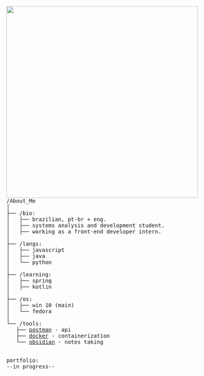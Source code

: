 <p float="left">
 <img src="https://github.com/bjmontr/bjmontr/blob/main/side_imgs/img1.jpg" width="500" align="left">
  <p float="left">
    <samp>
      /About_Me <br>
      │ <br>
      ├── /bio:<br>
             │&nbsp;&nbsp;&nbsp;├── brazilian, pt-br + eng.<br>
             │&nbsp;&nbsp;&nbsp;├── systems analysis and development student.<br>
             │&nbsp;&nbsp;&nbsp;├── working as a front-end developer intern.<br>
      │<br>
      ├── /langs:<br>
          │&nbsp;&nbsp;&nbsp;├── javascript <br>
          │&nbsp;&nbsp;&nbsp;├── java <br>
          │&nbsp;&nbsp;&nbsp;└── python <br>
      │<br>
      ├── /learning:<br>
          │&nbsp;&nbsp;&nbsp;├── spring <br>
          │&nbsp;&nbsp;&nbsp;├── kotlin <br>
      │ <br>
      ├── /os:<br>
        │&nbsp;&nbsp;&nbsp;├── win 10 (main) <br>
        │&nbsp;&nbsp;&nbsp;└── fedora <br>
      │ <br>
      └── /tools:<br>
          &nbsp;&nbsp;&nbsp;├── <a href="https://github.com/mandiant/flare-vm">postman</a> - api<br>
          &nbsp;&nbsp;&nbsp;├── <a href="https://www.genymotion.com/">docker</a> - containerization <br>
          &nbsp;&nbsp;&nbsp;└── <a href="https://obsidian.md/">obsidian</a> - notes taking<br> 
     <br>
     <br>
     portfolio:<br>
         --in progress--
      <b>
    </samp>
  </p>
</p>
